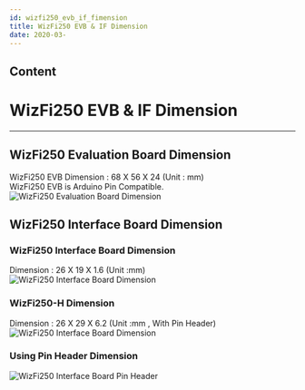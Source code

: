 ```yaml
---
id: wizfi250_evb_if_fimension
title: WizFi250 EVB & IF Dimension
date: 2020-03-
---
```



## Content
# WizFi250 EVB & IF Dimension

-----

## WizFi250 Evaluation Board Dimension

WizFi250 EVB Dimension : 68 X 56 X 24 (Unit : mm)  
WizFi250 EVB is Arduino Pin Compatible. ![WizFi250 Evaluation Board
Dimension](/products/wizfi250/wizfi250evbdimension/wizfishield_board_outline.png)

## WizFi250 Interface Board Dimension

### WizFi250 Interface Board Dimension

Dimension : 26 X 19 X 1.6 (Unit :mm)  
![WizFi250 Interface Board
Dimension](/products/wizfi250/wizfi250evbdimension/wizfi250_if_dimension_1.png)

### WizFi250-H Dimension

Dimension : 26 X 29 X 6.2 (Unit :mm , With Pin Header) ![WizFi250
Interface Board
Dimension](/products/wizfi250/wizfi250evbdimension/wizfi250_if_dimension_2.png)

### Using Pin Header Dimension

![WizFi250 Interface Board Pin
Header](/products/wizfi250/wizfi250evbdimension/wizfi250_if_ph_dimension.gif)
